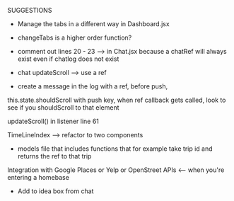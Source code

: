 SUGGESTIONS

* Manage the tabs in a different way in Dashboard.jsx
* changeTabs is a higher order function?


* comment out lines 20 - 23 -->  in Chat.jsx because a chatRef will always exist even if chatlog does not exist

* chat updateScroll --> use a ref

* create  a message in the log with a ref, before push,

this.state.shouldScroll with push key, when ref callback gets called, look to see if you shouldScroll to that element

updateScroll() in listener  line 61


TimeLineIndex --> refactor to two components 

* models file that includes functions that for example take trip id and returns the ref to that trip

Integration with Google Places or Yelp or OpenStreet APIs <-- when you're entering a homebase

* Add to idea box from chat


